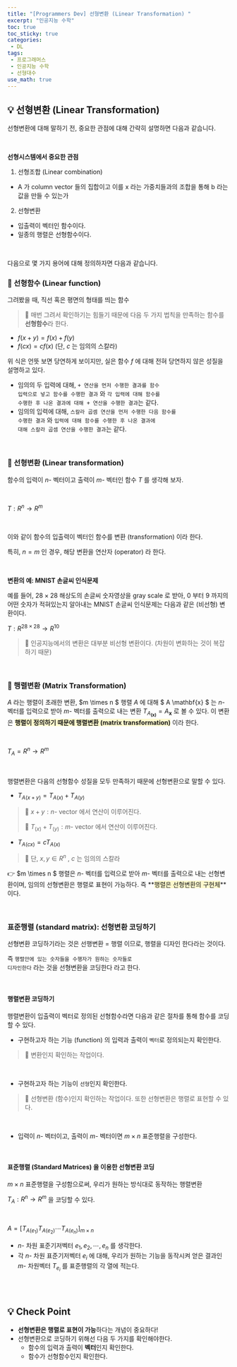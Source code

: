 ```yaml
---
title: "[Programmers Dev] 선형변환 (Linear Transformation) "
excerpt: "인공지능 수학"
toc: true
toc_sticky: true
categories:
 - DL
tags:
 - 프로그래머스
 - 인공지능 수학
 - 선형대수
use_math: true
---
```


## &#128161; 선형변환 (Linear Transformation)

선형변환에 대해 말하기 전, 중요한 관점에 대해 간략히 설명하면 다음과 같습니다.

<br/>

**선형시스템에서 중요한 관점**

1) 선형조합 (Linear combination)

- A 가 column vector 들의 집합이고 이를 x 라는 가중치들과의 조합을 통해 b 라는 값을 만들 수 있는가

2) 선형변환

- 입출력이 벡터인 함수이다.
- 일종의 행렬은 선형함수이다.

<br/>

다음으로 몇 가지 용어에 대해 정의하자면 다음과 같습니다.

### &#128204; 선형함수 (Linear function)

그려봤을 때, 직선 혹은 평면의 형태를 띄는 함수

> &#128173; 매번 그려서 확인하기는 힘들기 때문에 다음 두 가지 법칙을 만족하는 함수를 **선형함수**라 한다.

- $f(x + y) = f(x) + f(y)$
- $f(cx) = cf(x)$ (단, $c$ 는 임의의 스칼라)

위 식은 언뜻 보면 당연하게 보이지만, 실은 함수 $f$ 에 대해 전혀 당연하지 않은 성질을 설명하고 있다.

- 임의의 두 입력에 대해, <code>+ 연산을 먼저 수행한 결과를 함수 입력으로 넣고 함수를 수행한 결과</code> 와 <code>각 입력에 대해 함수를 수행한 후 나온 결과에 대해 + 연산을 수행한 결과</code>는 같다.
- 임의의 입력에 대해, <code>스칼라 곱셈 연산을 먼저 수행한 다음 함수를 수행한 결과</code> 와 <code>입력에 대해 함수를 수행한 후 나온 결과에 대해 스칼라 곱셈 연산을 수행한 결과</code>는 같다.

<br/>

### &#128204; 선형변환 (Linear transformation)

함수의 입력이 $n$- 벡터이고 출력이 $m$- 벡터인 함수 $T$ 를 생각해 보자.

<br/>

$T: R^n \rightarrow R^m$ 

<br/>

이와 같이 함수의 입출력이 벡터인 함수를 변환 (transformation) 이라 한다.

특히, $n=m$ 인 경우, 해당 변환을 연산자 (operator) 라 한다.

<br/>

**변환의 예: MNIST 손글씨 인식문제**

예를 들어, $28 \times 28$ 해상도의 손글씨 숫자영상을 gray scale 로 받아, 0 부터 9 까지의 어떤 숫자가 적혀있는지 알아내는 MNIST 손글씨 인식문제는 다음과 같은 (비선형) 변환이다.

$T: R^{28 \times 28} \rightarrow R^{10}$ 

> &#128173; 인공지능에서의 변환은 대부분 비선형 변환이다. (차원이 변화하는 것이 복잡하기 때문)

<br/>

### &#128204; 행렬변환 (Matrix Transformation)

$A$ 라는 행렬이 초래한 변환, $m \times n $ 행렬 $A$ 에 대해 $ A \mathbf{x} $ 는 $n$- 벡터를 입력으로 받아 $m$- 벡터를 출력으로 내는 변환 $T_{A_ \mathbf{(x)}} = A_{\mathbf{x}}$ 로 볼 수 있다. 이 변환은 **<span style="background-color:#fffacd">행렬이 정의하기 때문에 행렬변환 (matrix transformation)</span>** 이라 한다.

<br/>

$T_A = R^n \rightarrow R^m$

<br/>

행렬변환은 다음의 선형함수 성질을 모두 만족하기 때문에 선형변환으로 말할 수 있다.

- $T_{A(x+y)} = T_{A(x)} + T_{A(y)}$

> &#128173; $x+y: n$- vector 에서 연산이 이루어진다.
>
> &#128173; $T_{(x)} + T_{(y)}: m$- vector 에서 연산이 이루어진다.

- $T_{A(cx)} = cT_{A(x)}$

> &#128173; 단, $x,y \in R^n$ , $c$ 는 임의의 스칼라

&#128073; $m \times n $ 행렬은 $n$- 벡터를 입력으로 받아 $m$- 벡터를 출력으로 내는 선형변환이며, 임의의 선형변환은 행렬로 표현이 가능하다. 즉 **<span style="background-color:#fffacd">행렬은 선형변환의 구현체</span>**이다. 



<br/>

### 표준행렬 (standard matrix): 선형변환 코딩하기

선형변환 코딩하기라는 것은 선행변환 = 행렬 이므로, 행렬을 디자인 한다라는 것이다.

즉 <code>행렬안에 있는 숫자들을 수행자가 원하는 숫자들로 디자인한다</code> 라는 것을 선형변환을 코딩한다 라고 한다.



<br/>

#### 행렬변환 코딩하기

행렬변환이 입출력이 벡터로 정의된 선형함수라면 다음과 같은 절차를 통해 함수를 코딩할 수 있다.

- 구현하고자 하는 기능 (function) 의 입력과 출력이 <code>벡터</code>로 정의되는지 확인한다.

> &#128173; 변환인지 확인하는 작업이다.

<br/>

- 구현하고자 하는 기능이 <code>선형</code>인지 확인한다.

> &#128173; 선형변환 (함수)인지 확인하는 작업이다. 또한 선형변환은 행렬로 표현할 수 있다.

<br/>

- 입력이 $n$- 벡터이고, 출력이 $m$- 벡터이면 $m \times n$ 표준행렬을 구성한다.

<br/>

#### 표준행렬 (Standard Matrices) 을 이용한 선형변환 코딩

$m \times n$ 표준행렬을 구성함으로써, 우리가 원하는 방식대로 동작하는 행렬변환

$T_A: R^n \rightarrow R^m$ 을 코딩할 수 있다.

<br/>

$A = [T_{A(e_1)}T_{A(e_2)} \cdots T_{A(e_n)}]_{m \times n}$

- $n$- 차원 표준기저벡터 ${e_1,e_2, \cdots , e_n}$ 를 생각한다.
- 각 $n$- 차원 표준기저벡터 $e_i$ 에 대해, 우리가 원하는 기능을 동작시켜 얻은 결과인 $m$- 차원벡터 $T_{e_i}$ 를 표준행렬의 각 열에 적는다.



<br/>

<br/>

## &#128161; Check Point

- **선형변환은 행렬로 표현이 가능**하다는 개념이 중요하다!
- 선형변환으로 코딩하기 위해선 다음 두 가지를 확인해야한다.
  - 함수의 입력과 출력이 **벡터**인지 확인한다.
  - 함수가 선형함수인지 확인한다.

